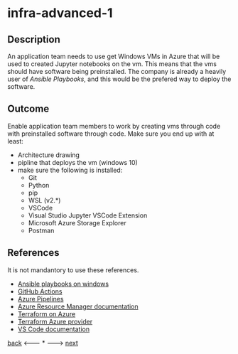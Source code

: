 # infra-advanced-1

## Description

An application team needs to use get Windows VMs in Azure that will be used to created Jupyter notebooks on the vm. This means that the vms should have software being preinstalled. The company is already a heavily user of *Ansible Playbooks*, and this would be the prefered way to deploy the software.

## Outcome

Enable application team members to work by creating vms through code with preinstalled software through code. Make sure you end up with at least:
  
- Architecture drawing
- pipline that deploys the vm (windows 10)
- make sure the following is installed:
  - Git
  - Python
  - pip
  - WSL (v2.*)
  - VSCode
  - Visual Studio Jupyter VSCode Extension
  - Microsoft Azure Storage Explorer
  - Postman

## References

It is not mandantory to use these references.

- [Ansible playbooks on windows](https://docs.ansible.com/ansible/latest/user_guide/windows_usage.html)
- [GitHub Actions](https://docs.github.com/en/actions)
- [Azure Pipelines](https://docs.microsoft.com/en-us/azure/devops/pipelines/get-started/what-is-azure-pipelines?view=azure-devops)
- [Azure Resource Manager documentation](https://docs.microsoft.com/en-us/azure/azure-resource-manager/)
- [Terraform on Azure](https://docs.microsoft.com/en-gb/azure/developer/terraform/)
- [Terraform Azure provider](https://registry.terraform.io/providers/hashicorp/azurerm/latest/docs)
- [VS Code documentation](https://code.visualstudio.com/Docs)

[back](../Infrastructure.md) <--- * ---> [next](./infra-advanced-2.md)
